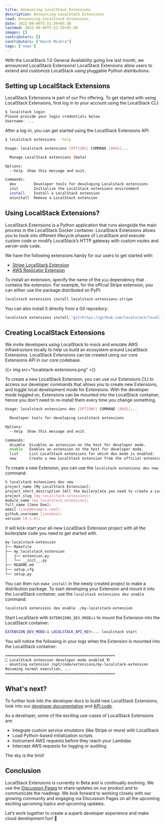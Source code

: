 ```yaml
---
title: Announcing LocalStack Extensions
description: Announcing LocalStack Extensions
lead: Announcing LocalStack Extensions
date: 2022-09-06T5:51:39+05:30
lastmod: 2022-09-06T5:51:39+05:30
images: []
contributors: []
contributors: ["Harsh Mishra"]
tags: ['news']
---
```


With the LocalStack 1.0 General Availability going live last month, we announced LocalStack Extensions! LocalStack Extensions allow users to extend and customize LocalStack using pluggable Python distributions.

## Setting up LocalStack Extensions

LocalStack Extensions is part of our Pro offering. To get started with using LocalStack Extensions, first log in to your account using the LocalStack CLI:

```bash
$ localstack login
Please provide your login credentials below
Username: ...
```

After a log-in, you can get started using the LocalStack Extensions API:

```bash
$ localstack extensions --help

Usage: localstack extensions [OPTIONS] COMMAND [ARGS]...

  Manage LocalStack extensions (beta)

Options:
  --help  Show this message and exit.

Commands:
  dev        Developer tools for developing Localstack extensions
  init       Initialize the LocalStack extensions environment
  install    Install a LocalStack extension
  uninstall  Remove a LocalStack extension
```

## Using LocalStack Extensions?

LocalStack Extensions is a Python application that runs alongside the main process in the LocalStack Docker container. LocalStack Extensions allows you to hook into different lifecycle phases of LocalStack and execute custom code or modify LocalStack’s HTTP gateway with custom routes and server-side code.

We have the following extensions handy for our users to get started with:

- [Stripe LocalStack Extension](https://github.com/localstack/localstack-extensions/tree/main/stripe)
- [AWS Replicator Extension](https://github.com/localstack/localstack-extensions/tree/main/aws-replicator)

To install an extension, specify the name of the `pip` dependency that contains the extension. For example, for the official Stripe extension, you can either use the package distributed on PyPI:

```bash
localstack extensions install localstack-extensions-stripe
```

You can also install it directly from a Git repository:

```bash
localstack extensions install "git+https://github.com/localstack/localstack-extensions/#egg=localstack-extensions-stripe&subdirectory=stripe"
```

## Creating LocalStack Extensions

We invite developers using LocalStack to mock and emulate AWS infrastructure locally to help us build an ecosystem around LocalStack Extensions. LocalStack Extensions can be created using our core Extensions API in our core codebase.

{{< img src="localstack-extensions.png" >}}

To create a new LocalStack Extension, you can use our Extensions CLI to access our developer commands that allows you to create new Extensions, and toggle local development mode for Extensions. With the developer mode toggled on, Extensions can be mounted into the LocalStack container, hence you don't need to re-install them every time you change something.

```bash  
Usage: localstack extensions dev [OPTIONS] COMMAND [ARGS]...

  Developer tools for developing Localstack extensions

Options:
  --help  Show this message and exit.

Commands:
  disable  Disables an extension on the host for developer mode.
  enable   Enables an extension on the host for developer mode.
  list     List LocalStack extensions for which dev mode is enabled.
  new      Create a new LocalStack extension from the official extension...
```

To create a new Extension, you can use the `localstack extensions dev new` command:

```bash
% localstack extensions dev new
project_name [My LocalStack Extension]: 
project_short_description [All the boilerplate you need to create a LocalStack extension.]: 
project_slug [my-localstack-extension]: 
module_name [my_localstack_extension]: 
full_name [Jane Doe]: 
email [jane@example.com]: 
github_username [janedoe]: 
version [0.1.0]: 
```

It will kick-start your all-new LocalStack Extension project with all the boilerplate code you need to get started with. 

```sh 
my-localstack-extension
├── Makefile
├── my_localstack_extension
│   ├── extension.py
│   └── __init__.py
├── README.md
├── setup.cfg
└── setup.py
```

You can then run `make install` in the newly created project to make a distribution package. To start developing your Extension and mount it into the LocalStack container, use the `localstack extensions dev enable` command:

```sh 
localstack extensions dev enable ./my-localstack-extension
```

Start LocalStack with `EXTENSIONS_DEV_MODE=1` to mount the Extension into the LocalStack container:

```sh
EXTENSION_DEV_MODE=1 LOCALSTACK_API_KEY=... localstack start
```

You will notice the following in your logs when the Extension is mounted into the LocalStack container:

```sh
==================================================
👷 LocalStack extension developer mode enabled 🏗
- mounting extension /opt/code/extensions/my-localstack-extension
Resuming normal execution, ...
==================================================
```

## What's next?

To further look into the developer docs to build new LocalStack Extensions, look into our [developer documentation](https://docs.localstack.cloud/developer-guide/localstack-extensions/) and [API code](https://github.com/localstack/localstack/tree/master/localstack/extensions).

As a developer, some of the exciting use-cases of LocalStack Extensions are:

- Integrate custom service emulators (like Stripe or more) with LocalStack
- Load Python-based initialization scripts
- Instrument AWS requests before they reach your Lambdas
- Intercept AWS requests for logging or auditing

The sky is the limit!

## Conclusion

LocalStack Extensions is currently in Beta and is continually evolving. We use the [Discussion Pages](https://discuss.localstack.cloud/) to share updates on our product and to communicate the roadmap. We look forward to working closely with our growing community and engaging via Discussion Pages on all the upcoming exciting upcoming topics and upcoming updates.

Let’s work together to create a superb developer experience and make cloud development fun! 🚀
